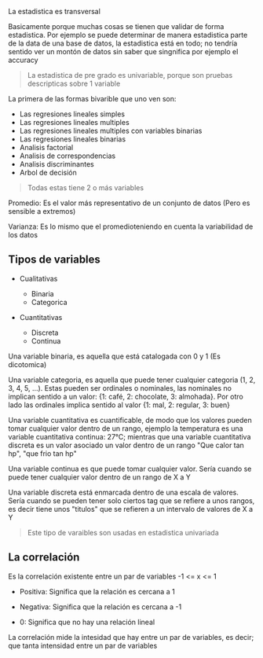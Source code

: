 La estadistica es transversal

Basicamente porque muchas cosas se tienen que validar de forma estadistica. Por ejemplo se puede determinar de manera estadistica parte de la data de una base de datos, la estadistica está en todo; no tendría sentido ver un montón de datos sin saber que singnifica por ejemplo el accuracy

> La estadistica de pre grado es univariable, porque son pruebas descripticas sobre 1 variable

La primera de las formas bivarible que uno ven son:

- Las regresiones lineales simples
- Las regresiones lineales multiples
- Las regresiones lineales multiples con variables binarias
- Las regresiones lineales binarias
- Analisis factorial
- Analisis de correspondencias
- Analisis discriminantes
- Arbol de decisión

> Todas estas tiene 2 o más variables

Promedio: Es el valor más representativo de un conjunto de datos (Pero es sensible a extremos)

Varianza: Es lo mismo que el promedioteniendo en cuenta la variabilidad de los datos

## Tipos de variables

- Cualitativas
    - Binaria
    - Categorica

- Cuantitativas
    - Discreta
    - Continua

Una variable binaria, es aquella que está catalogada con 0 y 1 (Es dicotomica)

Una variable categoria, es aquella que puede tener cualquier categoria (1, 2, 3, 4, 5, ...). Estas pueden ser ordinales o nominales, las nominales no implican sentido a un valor: {1: café, 2: chocolate, 3: almohada}. Por otro lado las ordinales implica sentido al valor {1: mal, 2: regular, 3: buen}

Una variable cuantitativa es cuantificable, de modo que los valores pueden tomar cualquier valor dentro de un rango, ejemplo la temperatura es una variable cuantitativa continua: 27°C; mientras que una variable cuantitativa discreta es un valor asociado un valor dentro de un rango "Que calor tan hp", "que frio tan hp"

Una variable continua es que puede tomar cualquier valor. Sería cuando se puede tener cualquier valor dentro de un rango de X a Y

Una variable discreta está enmarcada dentro de una escala de valores. Sería cuando se pueden tener solo ciertos tag que se refiere a unos rangos, es decir tiene unos "titulos" que se refieren a un intervalo de valores de X a Y

> Este tipo de varaibles son usadas en estadistica univariada

## La correlación

Es la correlación existente entre un par de variables -1 <= x <= 1

- Positiva: Significa que la relación es cercana a 1

- Negativa: Significa que la relación es cercana a -1

- 0: Significa que no hay una relación lineal

La correlación mide la intesidad que hay entre un par de variables, es decir; que tanta intensidad entre un par de variables
